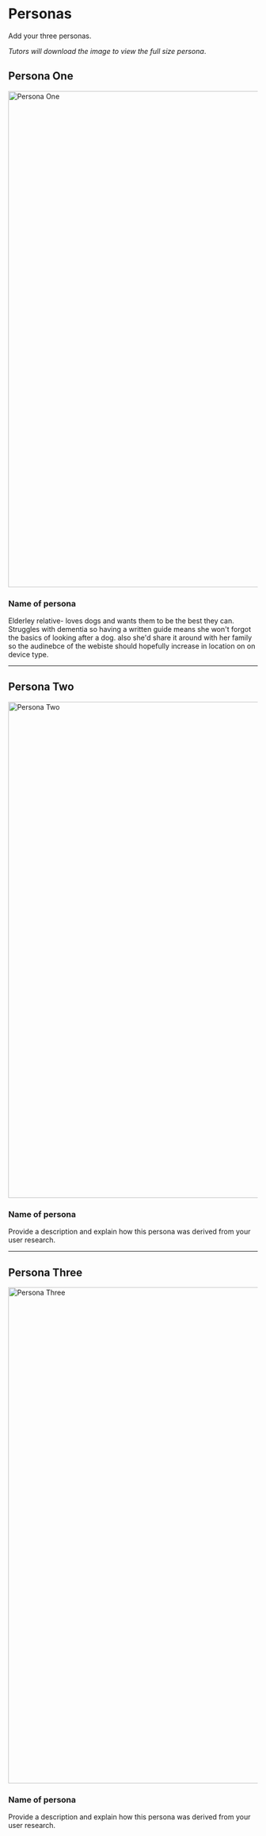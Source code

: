 # Personas

Add your three personas.

*Tutors will download the image to view the full size persona*.

<!-- edit as required -->

## Persona One

<img src="sp1-media/DSC_0080_Original.png" alt="Persona One" width="1000">

### Name of persona
Elderley relative- loves dogs and wants them to be the best they can. Struggles with dementia so having a written guide means she won't forgot the basics of looking after a dog. also she'd share it around with her family so the audinebce of the webiste should hopefully increase in location on on device type. 

---

## Persona Two

<img src="sp1-media/persona.png" alt="Persona Two" width="1000">

### Name of persona
Provide a description and explain how this persona was derived from your user research.

---

## Persona Three

<img src="sp1-media/persona.png" alt="Persona Three" width="1000">

### Name of persona
Provide a description and explain how this persona was derived from your user research.
